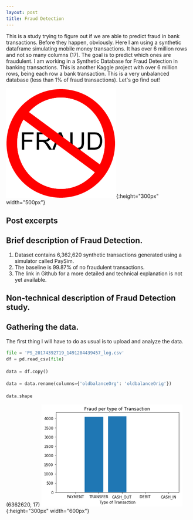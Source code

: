 ```yaml
---
layout: post
title: Fraud Detection
---
```

This is a study trying to figure out if we are able to predict fraud in bank transactions. Before they happen, obviously.
Here I am using a synthetic dataframe simulating mobile money transactions. It has over 6 million rows and not so many columns (17). The goal is to predict which ones are fraudulent. I am working in a Synthetic Database for Fraud Detection in banking transactions. This is another Kaggle project with over 6 million rows, being each row a bank transaction.
This is a very unbalanced database (less than 1% of fraud transactions). Let's go find out!

![nofrauds](/images/nofrauds.gif){:height="300px" width="500px"}
## Post excerpts

## Brief description of Fraud Detection.
  1. Dataset contains 6,362,620 synthetic transactions generated using a simulator called PaySim.
  2. The baseline is 99.87% of no fraudulent transactions.
  3. The link in Github for a more detailed and technical explanation is not yet available.

## Non-technical description of Fraud Detection study.

## Gathering the data.

The first thing I will have to do as usual is to upload and analyze the data.

```python
file = 'PS_20174392719_1491204439457_log.csv'
df = pd.read_csv(file)

data = df.copy()

data = data.rename(columns={'oldbalanceOrg': 'oldbalanceOrig'})

data.shape
```
(6362620, 17)
![FraudDetection_22_1](/images/FraudDetection_files/FraudDetection_22_1.png){:height="300px" width="600px"}
